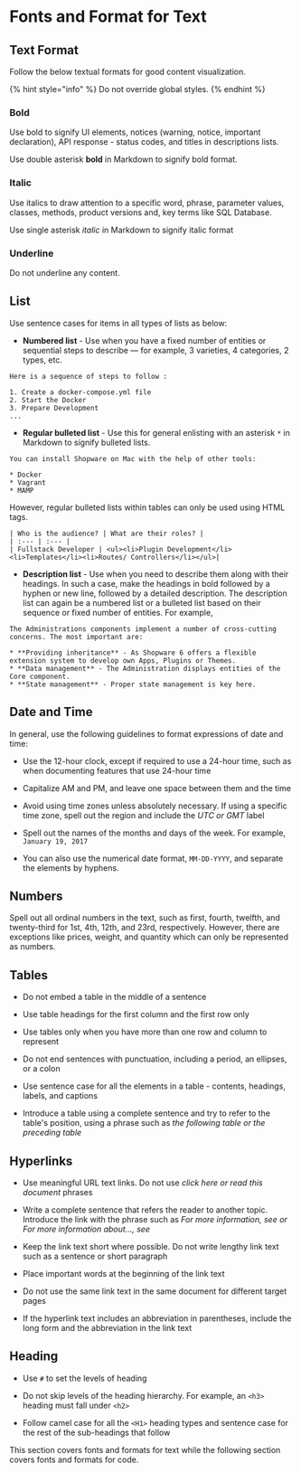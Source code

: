 # Fonts and Format for Text

## Text Format

Follow the below textual formats for good content visualization.

{% hint style="info" %}
Do not override global styles.
{% endhint %}

### Bold

Use bold to signify UI elements, notices (warning, notice, important declaration), API response - status codes, and titles in descriptions lists.

Use double asterisk **bold** in Markdown to signify bold format.

### Italic

Use italics to draw attention to a specific word, phrase, parameter values, classes, methods, product versions and, key terms like SQL Database.

Use single asterisk *italic* in Markdown to signify italic format

### Underline

Do not underline any content.

## List

Use sentence cases for items in all types of lists as below:

* **Numbered list** - Use when you have a fixed number of entities or sequential steps to describe — for example, 3 varieties, 4 categories, 2 types, etc.

```text
Here is a sequence of steps to follow :

1. Create a docker-compose.yml file
2. Start the Docker
3. Prepare Development
...
```

* **Regular bulleted list** - Use this for general enlisting with an asterisk `*` in Markdown to signify bulleted lists.

```text
You can install Shopware on Mac with the help of other tools:

* Docker
* Vagrant
* MAMP
```

However, regular bulleted lists within tables can only be used using HTML tags.

```text
| Who is the audience? | What are their roles? |
| :--- | :--- |
| Fullstack Developer | <ul><li>Plugin Development</li><li>Templates</li><li>Routes/ Controllers</li></ul>|
```

* **Description list** - Use when you need to describe them along with their headings. In such a case, make the headings in bold followed by a hyphen or new line, followed by a detailed description. The description list can again be a numbered list or a bulleted list based on their sequence or fixed number of entities. For example,

```text
The Administrations components implement a number of cross-cutting concerns. The most important are:

* **Providing inheritance** - As Shopware 6 offers a flexible extension system to develop own Apps, Plugins or Themes.
* **Data management** - The Administration displays entities of the Core component.
* **State management** - Proper state management is key here.
```

## Date and Time

In general, use the following guidelines to format expressions of date and time:

* Use the 12-hour clock, except if required to use a 24-hour time, such as when documenting features that use 24-hour time

* Capitalize AM and PM, and leave one space between them and the time

* Avoid using time zones unless absolutely necessary. If using a specific time zone, spell out the region and include the *UTC or GMT* label

* Spell out the names of the months and days of the week. For example, `January 19, 2017`

* You can also use the numerical date format, `MM-DD-YYYY`, and separate the elements by hyphens.

## Numbers

Spell out all ordinal numbers in the text, such as first, fourth, twelfth, and twenty-third for 1st, 4th, 12th, and 23rd, respectively. However, there are exceptions like prices, weight, and quantity which can only be represented as numbers.

## Tables

* Do not embed a table in the middle of a sentence

* Use table headings for the first column and the first row only

* Use tables only when you have more than one row and column to represent

* Do not end sentences with punctuation, including a period, an ellipses, or a colon

* Use sentence case for all the elements in a table - contents, headings, labels, and captions

* Introduce a table using a complete sentence and try to refer to the table's position, using a phrase such as *the following table or the preceding table*

## Hyperlinks

* Use meaningful URL text links. Do not use *click here or read this document* phrases

* Write a complete sentence that refers the reader to another topic. Introduce the link with the phrase such as *For more information, see or For more information about..., see*

* Keep the link text short where possible. Do not write lengthy link text such as a sentence or short paragraph

* Place important words at the beginning of the link text

* Do not use the same link text in the same document for different target pages

* If the hyperlink text includes an abbreviation in parentheses, include the long form and the abbreviation in the link text

## Heading

* Use `#` to set the levels of heading

* Do not skip levels of the heading hierarchy. For example, an `<h3>` heading must fall under `<h2>`

* Follow camel case for all the `<H1>` heading types and sentence case for the rest of the sub-headings that follow

This section covers fonts and formats for text while the following section covers fonts and formats for code.
